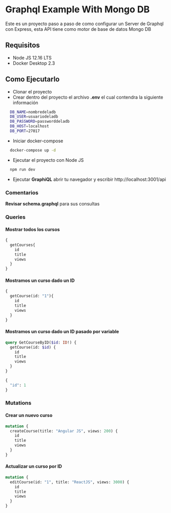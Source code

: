 # Graphql Example With Mongo DB

Este es un proyecto paso a paso de como configurar un Server de Graphql con Express, esta API tiene como motor de base de datos Mongo DB

## Requisitos
  * Node JS 12.16 LTS
  * Docker Desktop 2.3

## Como Ejecutarlo

  * Clonar el proyecto
  * Crear dentro del proyecto el archivo **.env** el cual contendra la siguiente información

```bash
  DB_NAME=nombredeladb
  DB_USER=usuariodeladb
  DB_PASSWORD=passworddeladb
  DB_HOST=localhost
  DB_PORT=27017
````

  * Iniciar docker-compose

```bash
  docker-compose up -d
```

  * Ejecutar el proyecto con Node JS

```bash
  npm run dev
```

  * Ejecutar **GraphiQL** abrir tu navegador y escribir http://localhost:3001/api


### Comentarios

**Revisar schema.graphql** para sus consultas

### Queries

#### Mostrar todos los cursos

```graphql
{
  getCourses{
    id
    title
    views
  }
}
```

#### Mostramos un curso dado un ID

```graphql
{
  getCourse(id: "1"){
    id
    title
    views
  }
}
```

#### Mostramos un curso dado un ID pasado por variable

```graphql
query GetCourseByID($id: ID!) {
  getCourse(id: $id) {
    id
    title
    views
  }
}

{
  "id": 1
}
```

### Mutations

#### Crear un nuevo curso

```graphql
mutation {
  createCourse(title: "Angular JS", views: 200) {
    id
    title
    views
  }
}
```

#### Actualizar un curso por ID

```graphql
mutation {
  editCourse(id: "1", title: "ReactJS", views: 3000) {
    id
    title
    views
  }
}
```
